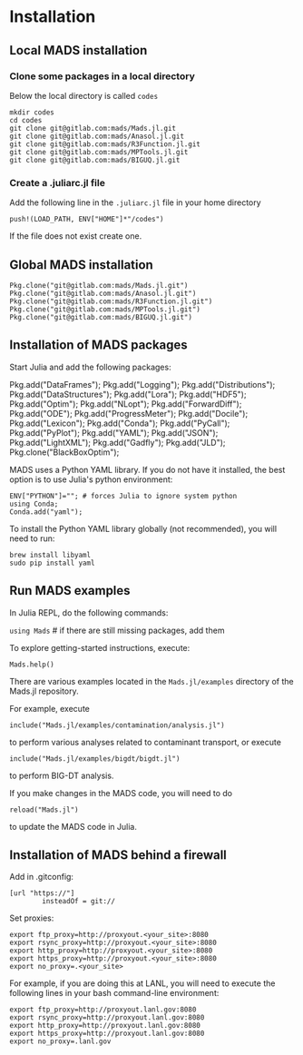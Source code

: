 Installation
============

Local MADS installation
-------------------

### Clone some packages in a local directory

Below the local directory is called `codes`

```
mkdir codes
cd codes
git clone git@gitlab.com:mads/Mads.jl.git
git clone git@gitlab.com:mads/Anasol.jl.git
git clone git@gitlab.com:mads/R3Function.jl.git
git clone git@gitlab.com:mads/MPTools.jl.git
git clone git@gitlab.com:mads/BIGUQ.jl.git
```

### Create a .juliarc.jl file

Add the following line in the `.juliarc.jl` file in your home directory

`push!(LOAD_PATH, ENV["HOME"]*"/codes")`

If the file does not exist create one.

Global MADS installation
------------------

```
Pkg.clone("git@gitlab.com:mads/Mads.jl.git")
Pkg.clone("git@gitlab.com:mads/Anasol.jl.git")
Pkg.clone("git@gitlab.com:mads/R3Function.jl.git")
Pkg.clone("git@gitlab.com:mads/MPTools.jl.git")
Pkg.clone("git@gitlab.com:mads/BIGUQ.jl.git")
```

Installation of MADS packages
-----------------------------

Start Julia and add the following packages:

Pkg.add("DataFrames");
Pkg.add("Logging");
Pkg.add("Distributions");
Pkg.add("DataStructures");
Pkg.add("Lora");
Pkg.add("HDF5");
Pkg.add("Optim");
Pkg.add("NLopt");
Pkg.add("ForwardDiff");
Pkg.add("ODE");
Pkg.add("ProgressMeter");
Pkg.add("Docile");
Pkg.add("Lexicon");
Pkg.add("Conda");
Pkg.add("PyCall");
Pkg.add("PyPlot");
Pkg.add("YAML");
Pkg.add("JSON");
Pkg.add("LightXML");
Pkg.add("Gadfly");
Pkg.add("JLD");
Pkg.clone("BlackBoxOptim");

MADS uses a Python YAML library.
If you do not have it installed, the best option is to use Julia's python
environment:

```
ENV["PYTHON"]=""; # forces Julia to ignore system python
using Conda;
Conda.add("yaml");
```

To install the Python YAML library globally (not recommended), you will need to run:

```
brew install libyaml
sudo pip install yaml
```

Run MADS examples
------------

In Julia REPL, do the following commands:

`using Mads` # if there are still missing packages, add them

To explore getting-started instructions, execute:

`Mads.help()`

There are various examples located in the `Mads.jl/examples` directory of the Mads.jl repository.

For example, execute

`include("Mads.jl/examples/contamination/analysis.jl")`

to perform various analyses related to contaminant transport, or execute

`include("Mads.jl/examples/bigdt/bigdt.jl")`

to perform BIG-DT analysis.

If you make changes in the MADS code, you will need to do

`reload("Mads.jl")` 

to update the MADS code in Julia.

Installation of MADS behind a firewall
------------------------------

Add in .gitconfig:

```
[url "https://"]
        insteadOf = git://
```

Set proxies:

```
export ftp_proxy=http://proxyout.<your_site>:8080
export rsync_proxy=http://proxyout.<your_site>:8080
export http_proxy=http://proxyout.<your_site>:8080
export https_proxy=http://proxyout.<your_site>:8080
export no_proxy=.<your_site>
```

For example, if you are doing this at LANL, you will need to execute the 
following lines in your bash command-line environment:

```
export ftp_proxy=http://proxyout.lanl.gov:8080
export rsync_proxy=http://proxyout.lanl.gov:8080
export http_proxy=http://proxyout.lanl.gov:8080
export https_proxy=http://proxyout.lanl.gov:8080
export no_proxy=.lanl.gov
```